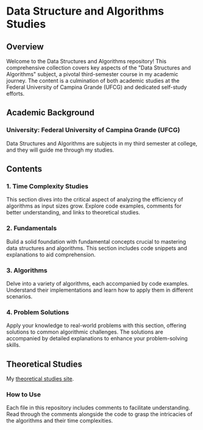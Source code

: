 # Data Structure and Algorithms Studies

## Overview
Welcome to the Data Structures and Algorithms repository! This comprehensive collection covers key aspects of the "Data Structures and Algorithms" subject, a pivotal third-semester course in my academic journey. The content is a culmination of both academic studies at the Federal University of Campina Grande (UFCG) and dedicated self-study efforts.

## Academic Background
### University: Federal University of Campina Grande (UFCG)
Data Structures and Algorithms are subjects in my third semester at college, and they will guide me through my studies.

## Contents
### 1. Time Complexity Studies
This section dives into the critical aspect of analyzing the efficiency of algorithms as input sizes grow. Explore code examples, comments for better understanding, and links to theoretical studies.

### 2. Fundamentals
Build a solid foundation with fundamental concepts crucial to mastering data structures and algorithms. This section includes code snippets and explanations to aid comprehension.

### 3. Algorithms
Delve into a variety of algorithms, each accompanied by code examples. Understand their implementations and learn how to apply them in different scenarios.

### 4. Problem Solutions
Apply your knowledge to real-world problems with this section, offering solutions to common algorithmic challenges. The solutions are accompanied by detailed explanations to enhance your problem-solving skills.

## Theoretical Studies
My [theoretical studies site](https://axelvaz.notion.site/Data-Structure-and-Algorithms-8122b0223a6440aba987dfa2b530ffec?pvs=4).

### How to Use
Each file in this repository includes comments to facilitate understanding. Read through the comments alongside the code to grasp the intricacies of the algorithms and their time complexities.
